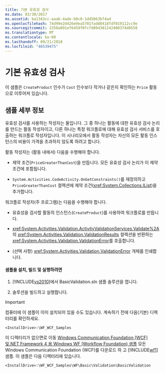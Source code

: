 ```yaml
---
title: 기본 유효성 검사
ms.date: 03/30/2017
ms.assetid: ba1343cc-aaab-4ade-b0c0-1dd5063bf4ad
ms.openlocfilehash: 74d99e2d426e9ea5701fad80418fdf019112cc9e
ms.sourcegitcommit: 2350a091ef6459f0fcfd894301242400374d8558
ms.translationtype: MT
ms.contentlocale: ko-KR
ms.lasthandoff: 09/21/2018
ms.locfileid: "46539475"
---
```

# <a name="basic-validation"></a>기본 유효성 검사
이 샘플은 `CreateProduct` 인수가 `Cost` 인수보다 작거나 같은지 확인하는 `Price` 활동으로 이루어져 있습니다.  
  
## <a name="sample-details"></a>샘플 세부 정보  
 유효성 검사를 사용하는 작성자는 둘입니다. 그 중 하나는 활동에 대한 유효성 검사 논리를 만드는 활동 작성자이고, 다른 하나는 특정 워크플로에 대해 유효성 검사 서비스를 호출하는 워크플로 작성자입니다. 이 시나리오에서 활동 작성자는 자신의 모든 활동 인스턴스의 비용이 가격을 초과하지 않도록 하려고 합니다.  
  
 활동 작성자는 (활동 내에서) 다음을 수행해야 합니다.  
  
-   제약 조건(`PriceGreaterThanCost`)을 만듭니다. 모든 유효성 검사 논리가 이 제약 조건에 포함됩니다.  
  
-   `System.Activities.CodeActivity.OnGetConstraints()`를 재정의하고 `PriceGreaterThanCost` 컬렉션에 제약 조건(<xref:System.Collections.IList>)을 추가합니다.  
  
 워크플로 작성자(주 프로그램)는 다음을 수행해야 합니다.  
  
-   유효성을 검사할 활동의 인스턴스(`CreateProduct`)를 사용하여 워크플로를 만듭니다.  
  
-   <xref:System.Activities.Validation.ActivityValidationServices.Validate%2A>의 <xref:System.Activities.Validation.ValidationResults> 컬렉션을 반환하는 <xref:System.Activities.Validation.ValidationError>를 호출합니다.  
  
-   (선택 사항) <xref:System.Activities.Validation.ValidationError> 개체를 인쇄합니다.  
  
#### <a name="to-set-up-build-and-run-the-sample"></a>샘플을 설치, 빌드 및 실행하려면  
  
1.  [!INCLUDE[vs2010](../../../../includes/vs2010-md.md)]에서 BasicValidation.sln 샘플 솔루션을 엽니다.  
  
2.  솔루션을 빌드하고 실행합니다.  
  
> [!IMPORTANT]
>  컴퓨터에 이 샘플이 이미 설치되어 있을 수도 있습니다. 계속하기 전에 다음(기본) 디렉터리를 확인하세요.  
>   
>  `<InstallDrive>:\WF_WCF_Samples`  
>   
>  이 디렉터리가 없으면로 이동 [Windows Communication Foundation (WCF) 및.NET Framework 4 용 Windows WF (Workflow Foundation) 샘플](https://go.microsoft.com/fwlink/?LinkId=150780) 모든 Windows Communication Foundation (WCF)를 다운로드 하 고 [!INCLUDE[wf1](../../../../includes/wf1-md.md)] 샘플. 이 샘플은 다음 디렉터리에 있습니다.  
>   
>  `<InstallDrive>:\WF_WCF_Samples\WF\Basic\Validation\BasicValidation`